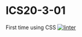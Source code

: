 # ICS20-3-01
First time using CSS
 [![linter](https://github.com/peterrahme/ICS20-3-01/workflows/linter/badge.svg)](https://github.com/marketplace/actions/super-linter)
